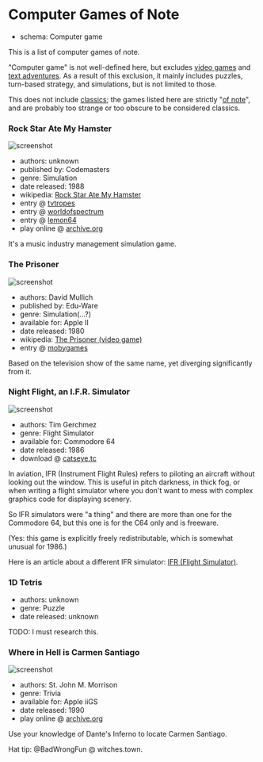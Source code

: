 Computer Games of Note
======================

*   schema: Computer game

This is a list of computer games of note.

"Computer game" is not well-defined here, but excludes
[video games](Video%20Games%20of%20Note.md) and
[text adventures](%20Text%20Adventures%20of%20Note.md).
As a result of this exclusion, it mainly includes puzzles,
turn-based strategy, and simulations, but is not limited to those.

This does not include [classics](Classic%20Computer%20Games.md); the games
listed here are strictly "[of note](A%20Note%20on%20Items%20of%20Note.md)",
and are probably too strange or too obscure to be considered classics.

### Rock Star Ate My Hamster

![screenshot](https://static.catseye.tc/archive/tacgr.emuunlim.com/downloads%252Fgamescr%252Fr%252Frockstaratemyhamster2.png)

*   authors: unknown
*   published by: Codemasters
*   genre: Simulation
*   date released: 1988
*   wikipedia: [Rock Star Ate My Hamster](https://en.wikipedia.org/wiki/Rock_Star_Ate_My_Hamster)
*   entry @ [tvtropes](http://tvtropes.org/pmwiki/pmwiki.php/VideoGame/RockStarAteMyHamster)
*   entry @ [worldofspectrum](http://www.worldofspectrum.org/infoseekid.cgi?id=0009407)
*   entry @ [lemon64](http://www.lemon64.com/games/details.php?ID=2167)
*   play online @ [archive.org](https://archive.org/details/zx_Rock_Star_Ate_my_Hamster_1989_Codemasters_t_128K)

It's a music industry management simulation game.

### The Prisoner

![screenshot](https://static.catseye.tc/archive/www.filfre.net/wp-content%252Fuploads%252F2011%252F11%252FPrisoner-The-_000000007.png)

*   authors: David Mullich
*   published by: Edu-Ware
*   genre: Simulation(...?)
*   available for: Apple II
*   date released: 1980
*   wikipedia: [The Prisoner (video game)](https://en.wikipedia.org/wiki/The_Prisoner_(video_game))
*   entry @ [mobygames](https://www.mobygames.com/game/prisoner)

Based on the television show of the same name, yet diverging significantly from it.

### Night Flight, an I.F.R. Simulator

![screenshot](https://static.catseye.tc/images/curated/screenshots/Night%20Flight%2C%20an%20IFR%20Simulator%20%28Tim%20Gerchmez%2C%201986%29.png)

*   authors: Tim Gerchmez
*   genre: Flight Simulator
*   available for: Commodore 64
*   date released: 1986
*   download @ [catseye.tc](https://static.catseye.tc/redistfiles/c64/Night%20Flight%20%281985%29%28Tim%20Gerchmez%29%28PD%29.t64)

In aviation, IFR (Instrument Flight Rules) refers to piloting an aircraft without looking out the window.
This is useful in pitch darkness, in thick fog, or when writing a flight simulator where you don't want
to mess with complex graphics code for displaying scenery.

So IFR simulators were "a thing" and there are more than one for
the Commodore 64, but this one is for the C64 only and is freeware.

(Yes: this game is explicitly freely redistributable, which is somewhat unusual for 1986.)

Here is an article about a different IFR simulator: [IFR (Flight Simulator)](http://www.wanttaja.com/ifr.html).

### 1D Tetris

*   authors: unknown
*   genre: Puzzle
*   date released: unknown

TODO: I must research this.

### Where in Hell is Carmen Santiago

![screenshot](https://static.catseye.tc/archive/ia801209.us.archive.org/18%252Fitems%252Fa2_where_in_hell_is_carmen_santiago%252Fscreenshot_20_thumb.jpg)

*   authors: St. John M. Morrison
*   genre: Trivia
*   available for: Apple iiGS
*   date released: 1990
*   play online @ [archive.org](https://archive.org/details/a2_where_in_hell_is_carmen_santiago)

Use your knowledge of Dante's Inferno to locate Carmen Santiago.

Hat tip: @BadWrongFun @ witches.town.
